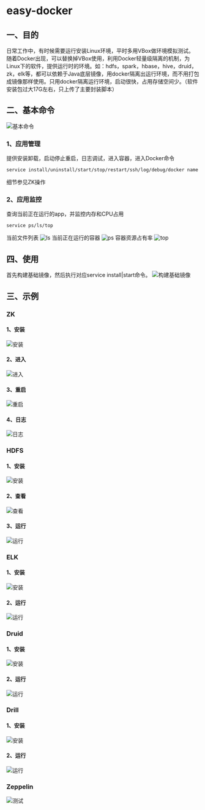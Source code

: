 # easy-docker

## 一、目的
日常工作中，有时候需要运行安装Linux环境，平时多用VBox做环境模拟测试。随着Docker出现，可以替换掉VBox使用，利用Docker轻量级隔离的机制，为Linux下的软件，提供运行时的环境。如：hdfs，spark，hbase，hive，druid，zk，elk等，都可以依赖于Java底层镜像，用docker隔离出运行环境，而不用打包成镜像那样使用。只用docker隔离运行环境，启动很快，占用存储空间少。（软件安装包过大17G左右，只上传了主要封装脚本）

## 二、基本命令
![基本命令][1]
### 1、应用管理
提供安装卸载，启动停止重启，日志调试，进入容器，进入Docker命令
```
service install/uninstall/start/stop/restart/ssh/log/debug/docker name
```
细节参见ZK操作
### 2、应用监控
查询当前正在运行的app，并监控内存和CPU占用
``` 
service ps/ls/top
```
当前文件列表
![ls][2]
当前正在运行的容器
![ps][3]
容器资源占有率
![top][4]


## 四、使用
首先构建基础镜像，然后执行对应service install|start命令。
![构建基础镜像][5]

## 三、示例

### ZK
#### 1、安装
![安装][6]
#### 2、进入
![进入][7]
#### 3、重启
![重启][8]
#### 4、日志
![日志][9]

### HDFS
#### 1、安装
![安装][10]
#### 2、查看
![查看][11]
#### 3、运行
![运行][12]

### ELK
#### 1、安装
![安装][13]
#### 2、运行
![运行][14]

### Druid
#### 1、安装
![安装][15]

#### 2、运行
![运行][16]

### Drill
#### 1、安装
![安装][17]
#### 2、运行
![运行][18]

### Zeppelin
![测试][19]


  [1]: https://raw.githubusercontent.com/mircode/easy-docker/master/images/help.jpg
  [2]: https://raw.githubusercontent.com/mircode/easy-docker/master/images/ls.jpg
  [3]: https://raw.githubusercontent.com/mircode/easy-docker/master/images/top.jpg
  [4]: https://raw.githubusercontent.com/mircode/easy-docker/master/images/tp.jpg
  [5]: https://raw.githubusercontent.com/mircode/easy-docker/master/images/jdk.jpg
  [6]: https://raw.githubusercontent.com/mircode/easy-docker/master/images/zk.jpg
  [7]: https://raw.githubusercontent.com/mircode/easy-docker/master/images/ssh.jpg
  [8]: https://raw.githubusercontent.com/mircode/easy-docker/master/images/zk-restart.jpg
  [9]: https://raw.githubusercontent.com/mircode/easy-docker/master/images/zk-log.jpg
  [10]: https://github.com/mircode/easy-docker/blob/master/images/hdfs-install.jpg
  [11]: https://raw.githubusercontent.com/mircode/easy-docker/master/images/hdfs-ssh.jpg
  [12]: https://raw.githubusercontent.com/mircode/easy-docker/master/images/hadoop.jpg
  [13]: https://raw.githubusercontent.com/mircode/easy-docker/master/images/elk.jpg
  [14]: https://raw.githubusercontent.com/mircode/easy-docker/master/images/elk-1.jpg
  [15]: https://raw.githubusercontent.com/mircode/easy-docker/master/images/druid-install.jpg
  [16]: https://raw.githubusercontent.com/mircode/easy-docker/master/images/druid-ui.jpg
  [17]: https://raw.githubusercontent.com/mircode/easy-docker/master/images/drill-install.jpg
  [18]: https://raw.githubusercontent.com/mircode/easy-docker/master/images/drill-select.jpg
  [19]: https://raw.githubusercontent.com/mircode/easy-docker/master/images/zeppelin.jpg